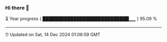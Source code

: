 ### Hi there 👋

⏳ Year progress { ████████████████████████████▁▁ } 95.09 %

---

⏰ Updated on Sat, 14 Dec 2024 01:06:59 GMT
